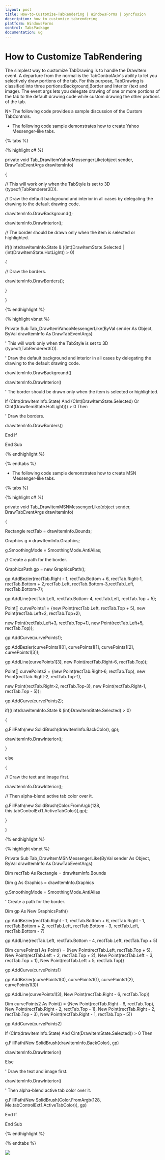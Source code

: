 ```yaml
---
layout: post
title: How-to-Customize-TabRendering | WindowsForms | Syncfusion
description: how to customize tabrendering
platform: WindowsForms
control: TabsPackage
documentation: ug
---
```


# How to Customize TabRendering

The simplest way to customize TabDrawing is to handle the DrawItem event. A departure from the normal is the TabControlAdv's ability to let you selectively draw portions of the tab. For this purpose, TabDrawing is classified into three portions:Background,Border and Interior (text and image). The event args lets you delegate drawing of one or more portions of the tab to the default drawing code while custom drawing the other portions of the tab. 

N> The following code provides a sample discussion of the Custom TabControls.

* The following code sample demonstrates how to create Yahoo Messenger-like tabs.

{% tabs %}

{% highlight c# %}



private void Tab_DrawItemYahooMessengerLike(object sender, DrawTabEventArgs drawItemInfo)

{

// This will work only when the TabStyle is set to 3D (typeof(TabRenderer3D)).

// Draw the default background and interior in all cases by delegating the drawing to the default drawing code.

drawItemInfo.DrawBackground();

drawItemInfo.DrawInterior();



// The border should be drawn only when the item is selected or highlighted.

if(((int)drawItemInfo.State & ((int)DrawItemState.Selected | (int)DrawItemState.HotLight)) > 0)

{

// Draw the borders.

drawItemInfo.DrawBorders();

}

}

{% endhighlight %}

{% highlight vbnet %}



Private Sub Tab_DrawItemYahooMessengerLike(ByVal sender As Object, ByVal drawItemInfo As DrawTabEventArgs)

' This will work only when the TabStyle is set to 3D (typeof(TabRenderer3D)).

' Draw the default background and interior in all cases by delegating the drawing to the default drawing code.

drawItemInfo.DrawBackground()

drawItemInfo.DrawInterior()

' The border should be drawn only when the item is selected or highlighted.

If (CInt(drawItemInfo.State) And (CInt(DrawItemState.Selected) Or CInt(DrawItemState.HotLight))) > 0 Then

' Draw the borders.

drawItemInfo.DrawBorders()

End If

End Sub

{% endhighlight %}

{% endtabs %}

* The following code sample demonstrates how to create MSN Messenger-like tabs.

{% tabs %}

{% highlight c# %}



private void Tab_DrawItemMSNMessengerLike(object sender, DrawTabEventArgs drawItemInfo)

{

Rectangle rectTab = drawItemInfo.Bounds;

Graphics g = drawItemInfo.Graphics;

g.SmoothingMode = SmoothingMode.AntiAlias;



// Create a path for the border.

GraphicsPath gp = new GraphicsPath();

gp.AddBezier(rectTab.Right - 1, rectTab.Bottom + 6, rectTab.Right-1, rectTab.Bottom + 2,rectTab.Left, rectTab.Bottom-3,rectTab.Left, rectTab.Bottom-7);

gp.AddLine(rectTab.Left, rectTab.Bottom-4, rectTab.Left, rectTab.Top + 5);

Point[] curvePoints1 = {new Point(rectTab.Left, rectTab.Top + 5), new Point(rectTab.Left+2, rectTab.Top+2),

new Point(rectTab.Left+3, rectTab.Top+1), new Point(rectTab.Left+5, rectTab.Top)};

gp.AddCurve(curvePoints1);

gp.AddBezier(curvePoints1[0], curvePoints1[1], curvePoints1[2], curvePoints1[3]);

gp.AddLine(curvePoints1[3], new Point(rectTab.Right-6, rectTab.Top));

Point[] curvePoints2 = {new Point(rectTab.Right-6, rectTab.Top), new Point(rectTab.Right-2, rectTab.Top-1),

new Point(rectTab.Right-2, rectTab.Top-3), new Point(rectTab.Right-1, rectTab.Top - 5)};

gp.AddCurve(curvePoints2); 



if(((int)drawItemInfo.State & (int)DrawItemState.Selected) > 0)

{

g.FillPath(new SolidBrush(drawItemInfo.BackColor), gp);

drawItemInfo.DrawInterior();

}

else

{

// Draw the text and image first.

drawItemInfo.DrawInterior();

// Then alpha-blend active tab color over it.

g.FillPath(new SolidBrush(Color.FromArgb(128, this.tabControlExt1.ActiveTabColor)),gp);

}

}

{% endhighlight %}

{% highlight vbnet %}



Private Sub Tab_DrawItemMSNMessengerLike(ByVal sender As Object, ByVal drawItemInfo As DrawTabEventArgs)

Dim rectTab As Rectangle = drawItemInfo.Bounds

Dim g As Graphics = drawItemInfo.Graphics

g.SmoothingMode = SmoothingMode.AntiAlias

' Create a path for the border.

Dim gp As New GraphicsPath()



gp.AddBezier(rectTab.Right - 1, rectTab.Bottom + 6, rectTab.Right - 1, rectTab.Bottom + 2, rectTab.Left, rectTab.Bottom - 3,               rectTab.Left, rectTab.Bottom - 7)

gp.AddLine(rectTab.Left, rectTab.Bottom - 4, rectTab.Left, rectTab.Top + 5)

Dim curvePoints1 As Point() = {New Point(rectTab.Left, rectTab.Top + 5), New Point(rectTab.Left + 2, rectTab.Top + 2), New                Point(rectTab.Left + 3, rectTab.Top + 1), New Point(rectTab.Left + 5, rectTab.Top)}

gp.AddCurve(curvePoints1)

gp.AddBezier(curvePoints1(0), curvePoints1(1), curvePoints1(2), curvePoints1(3))

gp.AddLine(curvePoints1(3), New Point(rectTab.Right - 6, rectTab.Top))

Dim curvePoints2 As Point() = {New Point(rectTab.Right - 6, rectTab.Top), New Point(rectTab.Right - 2, rectTab.Top - 1), New              Point(rectTab.Right - 2, rectTab.Top - 3), New Point(rectTab.Right - 1, rectTab.Top - 5)}

gp.AddCurve(curvePoints2)



If (CInt(drawItemInfo.State) And CInt(DrawItemState.Selected)) > 0 Then

g.FillPath(New SolidBrush(drawItemInfo.BackColor), gp)

drawItemInfo.DrawInterior()

Else

' Draw the text and image first.

drawItemInfo.DrawInterior()

' Then alpha-blend active tab color over it.

g.FillPath(New SolidBrush(Color.FromArgb(128, Me.tabControlExt1.ActiveTabColor)), gp)

End If

End Sub

{% endhighlight %}

{% endtabs %}

![](How-to-Customize-TabRendering_images/How-to-Customize-TabRendering_img2.jpeg)



